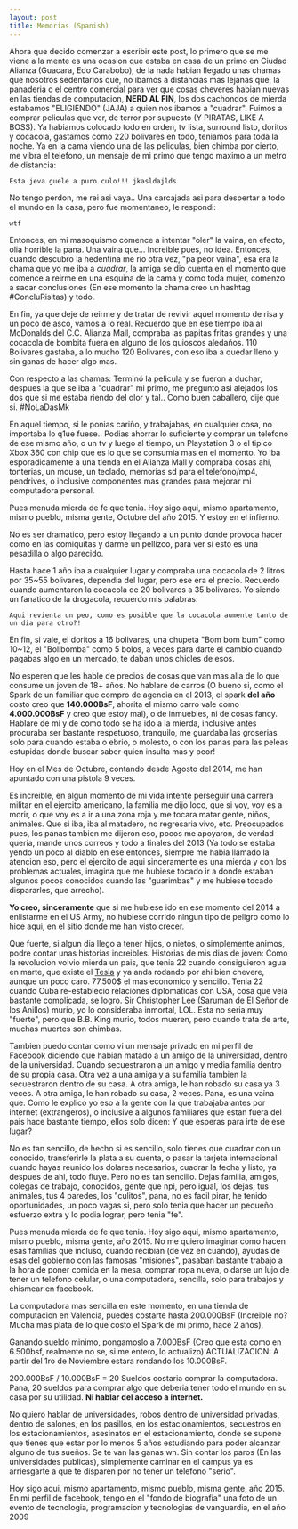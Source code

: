 ```yaml
---
layout: post
title: Memorias (Spanish)
---
```


Ahora que decido comenzar a escribir este post, lo primero que se me viene a la mente es una ocasion que estaba en casa de un primo en Ciudad Alianza (Guacara, Edo Carabobo), de la nada habian llegado unas chamas que nosotros sedentarios que, no ibamos a distancias mas lejanas que, la panaderia o el centro comercial para ver que cosas cheveres habian nuevas en las tiendas de computacion, **NERD AL FIN**, los dos cachondos de mierda estabamos "ELIGIENDO" (JAJA) a quien nos ibamos a "cuadrar". Fuimos a comprar peliculas que ver, de terror por supuesto (Y PIRATAS, LIKE A BOSS). Ya habiamos colocado todo en orden, tv lista, surround listo, doritos y cocacola, gastamos como 220 bolivares en todo, teniamos para toda la noche. Ya en la cama viendo una de las peliculas, bien chimba por cierto, me vibra el telefono, un mensaje de mi primo que tengo maximo a un metro de distancia:

`Esta jeva guele a puro culo!!! jkasldajlds`

No tengo perdon, me rei asi vaya.. Una carcajada asi para despertar a todo el mundo en la casa, pero fue momentaneo, le respondi:

`wtf`

Entonces, en mi masoquismo comence a intentar "oler" la vaina, en efecto, olia horrible la pana. Una vaina que... Increible pues, no idea. Entonces, cuando descubro la hedentina me rio otra vez, "pa peor vaina", esa era la chama que yo me iba a *cuadrar*, la amiga se dio cuenta en el momento que comence a reirme en una esquina de la cama y como toda mujer, comenzo a sacar conclusiones (En ese momento la chama creo un hashtag #ConcluRisitas) y todo.

En fin, ya que deje de reirme y de tratar de revivir aquel momento de risa y un poco de asco, vamos a lo real. Recuerdo que en ese tiempo iba al McDonalds del C.C. Alianza Mall, compraba las papitas fritas grandes y una cocacola de bombita fuera en alguno de los quioscos aledaños. 110 Bolivares gastaba, a lo mucho 120 Bolivares, con eso iba a quedar lleno y sin ganas de hacer algo mas.

Con respecto a las chamas: Terminó la pelicula y se fueron a duchar, despues la que se iba a "cuadrar" mi primo, me pregunto asi alejados los dos que si me estaba riendo del olor y tal.. Como buen caballero, dije que si. #NoLaDasMk

En aquel tiempo, si le ponias cariño, y trabajabas, en cualquier cosa, no importaba lo q1ue fuese.. Podias ahorrar lo suficiente y comprar un telefono de ese mismo año, o un tv y luego al tiempo, un Playstation 3 o el tipico Xbox 360 con chip que es lo que se consumia mas en el momento. Yo iba esporadicamente a una tienda en el Alianza Mall y compraba cosas ahi, tonterias, un mouse, un teclado, memorias sd para el telefono/mp4, pendrives, o inclusive componentes mas grandes para mejorar mi computadora personal.

Pues menuda mierda de fe que tenia. Hoy sigo aqui, mismo apartamento, mismo pueblo, misma gente, Octubre del año 2015. Y estoy en el infierno.

No es ser dramatico, pero estoy llegando a un punto donde provoca hacer como en las comiquitas y darme un pellizco, para ver si esto es una pesadilla o algo parecido.

Hasta hace 1 año iba a cualquier lugar y compraba una cocacola de 2 litros por 35~55 bolivares, dependia del lugar, pero ese era el precio. Recuerdo cuando aumentaron la cocacola de 20 bolivares a 35 bolivares. Yo siendo un fanatico de la drogacola, recuerdo mis palabras: 

`Aqui revienta un peo, como es posible que la cocacola aumente tanto de un dia para otro?!`

En fin, si vale, el doritos a 16 bolivares, una chupeta "Bom bom bum" como 10~12, el "Bolibomba" como 5 bolos, a veces para darte el cambio cuando pagabas algo en un mercado, te daban unos chicles de esos.

No esperen que les hable de precios de cosas que van mas alla de lo que consume un joven de 18+ años. No hablare de carros (O bueno si, como el Spark de un familiar que compro de agencia en el 2013, el spark **del año** costo creo que **140.000BsF**, ahorita el mismo carro vale como **4.000.000BsF** y creo que estoy mal), o de inmuebles, ni de cosas fancy. Hablare de mi y de como todo se ha ido a la mierda, inclusive antes procuraba ser bastante respetuoso, tranquilo, me guardaba las groserias solo para cuando estaba o ebrio, o molesto, o con los panas para las peleas estupidas donde buscar saber quien insulta mas y peor!

Hoy en el Mes de Octubre, contando desde Agosto del 2014, me han apuntado con una pistola 9 veces.

Es increible, en algun momento de mi vida intente perseguir una carrera militar en el ejercito americano, la familia me dijo loco, que si voy, voy es a morir, o que voy es a ir a una zona roja y me tocara matar gente, niños, animales. Que si iba, iba al matadero, no regresaria vivo, etc. Preocupados pues, los panas tambien me dijeron eso, pocos me apoyaron, de verdad queria, mande unos correos y todo a finales del 2013 (Ya todo se estaba yendo un poco al diablo en ese entonces, siempre me habia llamado la atencion eso, pero el ejercito de aqui sinceramente es una mierda y con los problemas actuales, imagina que me hubiese tocado ir a donde estaban algunos pocos conocidos cuando las "guarimbas" y me hubiese tocado dispararles, que arrecho).

**Yo creo, sinceramente** que si me hubiese ido en ese momento del 2014 a enlistarme en el US Army, no hubiese corrido ningun tipo de peligro como lo hice aqui, en el sitio donde me han visto crecer.

Que fuerte, si algun dia llego a tener hijos, o nietos, o simplemente animos, podre contar unas historias increibles. Historias de mis dias de joven: Como la revolucion volvio mierda un pais, que tenia 22 cuando consiguieron agua en marte, que existe el [Tesla](https://en.wikipedia.org/wiki/Tesla_Motors) y ya anda rodando por ahi bien chevere, aunque un poco caro. 77.500$ el mas economico y sencillo. Tenia 22 cuando Cuba re-establecio relaciones diplomaticas con USA, cosa que veia bastante complicada, se logro. Sir Christopher Lee (Saruman de El Señor de los Anillos) murio, yo lo consideraba inmortal, LOL. Esta no seria muy "fuerte", pero que B.B. King murio, todos mueren, pero cuando trata de arte, muchas muertes son chimbas.

Tambien puedo contar como vi un mensaje privado en mi perfil de Facebook diciendo que habian matado a un amigo de la universidad, dentro de la universidad. Cuando secuestraron a un amigo y media familia dentro de su propia casa. Otra vez a una amiga y a su familia tambien la secuestraron dentro de su casa. A otra amiga, le han robado su casa ya 3 veces. A otra amiga, le han robado su casa, 2 veces. Pana, es una vaina que. Como le explico yo eso a la gente con la que trabajaba antes por internet (extrangeros), o inclusive a algunos familiares que estan fuera del pais hace bastante tiempo, ellos solo dicen: Y que esperas para irte de ese lugar?

No es tan sencillo, de hecho si es sencillo, solo tienes que cuadrar con un conocido, transferirle la plata a su cuenta, o pasar la tarjeta internacional cuando hayas reunido los dolares necesarios, cuadrar la fecha y listo, ya despues de ahi, todo fluye. Pero no es tan sencillo. Dejas familia, amigos, colegas de trabajo, conocidos, gente que npi, pero igual, los dejas, tus animales, tus 4 paredes, los "culitos", pana, no es facil pirar, he tenido oportunidades, un poco vagas si, pero solo tenia que hacer un pequeño esfuerzo extra y lo podia lograr, pero tenia "fe".

Pues menuda mierda de fe que tenia. Hoy sigo aqui, mismo apartamento, mismo pueblo, misma gente, año 2015. No me quiero imaginar como hacen esas familias que incluso, cuando recibian (de vez en cuando), ayudas de esas del gobierno con las famosas "misiones", pasaban bastante trabajo a la hora de poner comida en la mesa, comprar ropa nueva, o darse un lujo de tener un telefono celular, o una computadora, sencilla, solo para trabajos y chismear en facebook.

La computadora mas sencilla en este momento, en una tienda de computacion en Valencia, puedes costarte hasta 200.000BsF (Increible no? Mucha mas plata de lo que costo el Spark de mi primo, hace 2 años).

Ganando sueldo minimo, pongamoslo a 7.000BsF (Creo que esta como en 6.500bsf, realmente no se, si me entero, lo actualizo) ACTUALIZACION: A partir del 1ro de Noviembre estara rondando los 10.000BsF.

200.000BsF / 10.000BsF = 20 Sueldos costaria comprar la computadora. Pana, 20 sueldos para comprar algo que deberia tener todo el mundo en su casa por su utilidad. **Ni hablar del acceso a internet.**

No quiero hablar de universidades, robos dentro de universidad privadas, dentro de salones, en los pasillos, en los estacionamientos, secuestros en los estacionamientos, asesinatos en el estacionamiento, donde se supone que tienes que estar por lo menos 5 años estudiando para poder alcanzar alguno de tus sueños. Se te van las ganas wn. Sin contar los paros (En las universidades publicas), simplemente caminar en el campus ya es arriesgarte a que te disparen por no tener un telefono "serio".

Hoy sigo aqui, mismo apartamento, mismo pueblo, misma gente, año 2015. En mi perfil de facebook, tengo en el "fondo de biografia" una foto de un evento de tecnologia, programacion y tecnologias de vanguardia, en el año 2009